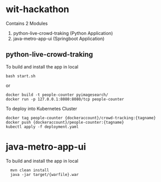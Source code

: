 wit-hackathon
==================
Contains 2 Modules
1. python-live-crowd-traking (Python Application)
2. java-metro-app-ui (Springboot Application)

python-live-crowd-traking
---
To build and install the app in local
```
bash start.sh
```
or 

```
docker build -t people-counter pyimagesearch/
docker run -p 127.0.0.1:8080:8080/tcp people-counter
```
To deploy into Kubernetes Cluster

```
docker tag people-counter {dockeraccount}/crowd-tracking:{tagname}
docker push {dockeraccount}/people-counter:{tagname}
kubectl apply -f deployment.yaml
```
java-metro-app-ui
===
To build and install the app in local
```
  mvn clean install
  java -jar target/{warfile}.war
```
